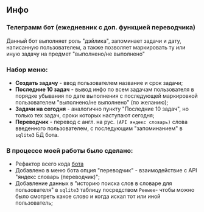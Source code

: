 ## Инфо

### Телеграмм бот (ежедневник с доп. функцией переводчика)

Данный бот выполняет роль "дэйлика", запоминает задачи и дату, написанную пользователем, а также позволяет маркировать 
ту или иную задачу на предмет "выполнено/не выполнено"

### Набор меню:

- **Создать задачу** - ввод пользователем название и срок задачи;
- **Последние 10 задач** - вывод инфо по всем задачам пользователя в порядке убывания по дате выполнения с последующей маркировкой пользователем "выполнено/не выполнено" (по желанию);
- **Задачи на сегодня** - аналогично пункту "Последние 10 задач", но только тех задач, сроки которых наступают сегодня;
- **Переводчик** - перевод с англ. на рус. `(API яндекс словарь)` слова введенного пользователем, с последующим "запоминанием" в `sqlite3` БД бота.

### В процессе моей работы было сделано:
- Рефактор всего кода [бота](https://gist.github.com/itookyourboo/b0dbb1e2e70402350bd87e5636b1cbb8)
- Добавлено в меню бота опция "переводчик" - взаимодействие с API "яндекс словарь (переводчик)"; 
- Добавление данных в "историю поиска слов в словаре для пользователя" в `sqlite3` таблицу посредством `Peewee`- чтобы можно было смотреть какое слово и когда искал тот или иной пользователь;

